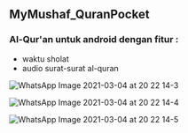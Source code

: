 ## MyMushaf_QuranPocket
### Al-Qur'an untuk android dengan fitur : 
* waktu sholat
* audio surat-surat al-quran

![WhatsApp Image 2021-03-04 at 20 22 14-3](https://user-images.githubusercontent.com/55319854/109970588-d1ae7500-7d27-11eb-8ee7-a9122a6cec3a.jpeg)

![WhatsApp Image 2021-03-04 at 20 22 14-4](https://user-images.githubusercontent.com/55319854/109970618-d8d58300-7d27-11eb-9887-1cdc59428838.jpeg)

![WhatsApp Image 2021-03-04 at 20 22 14-5](https://user-images.githubusercontent.com/55319854/109970632-dd9a3700-7d27-11eb-9ceb-eca03cdb8d8e.jpeg)
